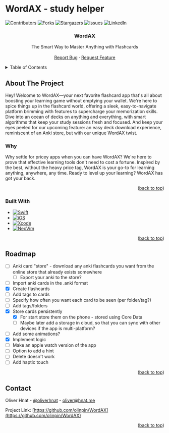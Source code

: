 # WordAX - study helper

[![Contributors][contributors-shield]][contributors-url]
[![Forks][forks-shield]][forks-url]
[![Stargazers][stars-shield]][stars-url]
[![Issues][issues-shield]][issues-url]
[![LinkedIn][linkedin-shield]][linkedin-url]

<h3 align="center">WordAX</h3>

  <p align="center">
    The Smart Way to Master Anything with Flashcards
    <br />
    <br />
    <a href="https://github.com/olinpin/WordAX/issues/new?labels=bug&template=bug-report---.md">Report Bug</a>
    ·
    <a href="https://github.com/olinpin/WordAX/issues/new?labels=enhancement&template=feature-request---.md">Request Feature</a>
  </p>
</div>


<!-- TABLE OF CONTENTS -->
<details>
  <summary>Table of Contents</summary>
  <ol>
    <li>
      <a href="#about-the-project">About The Project</a>
      <ul>
        <li><a href="#built-with">Built With</a></li>
      </ul>
    </li>
    <li><a href="#roadmap">Roadmap</a></li>
    <li><a href="#contact">Contact</a></li>
  </ol>
</details>

## About The Project
Hey! Welcome to WordAX—your next favorite flashcard app that's all about boosting your learning game without emptying your wallet. We're here to spice things up in the flashcard world, offering a sleek, easy-to-navigate platform brimming with features to supercharge your memorization skills. Dive into an ocean of decks on anything and everything, with smart algorithms that keep your study sessions fresh and focused. And keep your eyes peeled for our upcoming feature: an easy deck download experience, reminiscent of an Anki store, but with our unique WordAX twist.

### Why
Why settle for pricey apps when you can have WordAX? We're here to prove that effective learning tools don't need to cost a fortune. Inspired by the best, without the heavy price tag, WordAX is your go-to for learning anything, anywhere, any time. Ready to level up your learning? WordAX has got your back.



<p align="right">(<a href="#readme-top">back to top</a>)</p>


### Built With
* [![Swift][Swift]][Swift-url]
* [![iOS][iOS]][iOS-url]
* [![Xcode][Xcode]][Xcode-url]
* [![NeoVim][NeoVim]][NeoVim-url]

<p align="right">(<a href="#readme-top">back to top</a>)</p>


## Roadmap
- [ ] Anki card "store" - download any anki flashcards you want from the online store that already exists somewhere
    - [ ] Export your anki to the store?
- [ ] Import anki cards in the .anki format
- [x] Create flashcards
- [ ] Add tags to cards
- [ ] Specify how often you want each card to be seen (per folder/tag?)
- [ ] Add tags/folders
- [x] Store cards persistently
	- [x] For start store them on the phone - stored using Core Data
	- [ ] Maybe later add a storage in cloud, so that you can sync with other devices if the app is multi-platform?
- [ ] Add some animations?
- [x] Implement logic
- [ ] Make an apple watch version of the app
- [ ] Option to add a hint
- [ ] Delete doesn't work
- [ ] Add haptic touch

<p align="right">(<a href="#readme-top">back to top</a>)</p>


## Contact

Oliver Hnat - [@oliverhnat](https://twitter.com/oliverhnat) - oliver@hnat.me

Project Link: [https://github.com/olinpin/WordAX](https://github.com/olinpin/WordAX)

<p align="right">(<a href="#readme-top">back to top</a>)</p>

<!-- MARKDOWN LINKS -->
[contributors-shield]: https://img.shields.io/github/contributors/olinpin/WordAX.svg?style=for-the-badge
[contributors-url]: https://github.com/olinpin/WordAX/graphs/contributors
[forks-shield]: https://img.shields.io/github/forks/olinpin/WordAX.svg?style=for-the-badge
[forks-url]: https://github.com/olinpin/WordAX/network/members
[stars-shield]: https://img.shields.io/github/stars/olinpin/WordAX.svg?style=for-the-badge
[stars-url]: https://github.com/olinpin/WordAX/stargazers
[issues-shield]: https://img.shields.io/github/issues/olinpin/WordAX.svg?style=for-the-badge
[issues-url]: https://github.com/olinpin/WordAX/issues
[linkedin-shield]: https://img.shields.io/badge/-LinkedIn-black.svg?style=for-the-badge&logo=linkedin&colorB=555
[linkedin-url]: https://linkedin.com/in/oliver-hnat-71ab9a1b3/
[Swift]: https://img.shields.io/badge/swift-F54A2A?style=for-the-badge&logo=swift&logoColor=white
[Swift-url]: https://www.swift.org/
[iOS]: https://img.shields.io/badge/iOS-000000?style=for-the-badge&logo=ios&logoColor=white
[iOS-url]: https://www.apple.com/ios
[xCode]: https://img.shields.io/badge/Xcode-007ACC?style=for-the-badge&logo=Xcode&logoColor=white
[xCode-url]: https://developer.apple.com/xcode/
[NeoVim]: https://img.shields.io/badge/NeoVim-%2357A143.svg?&style=for-the-badge&logo=neovim&logoColor=white
[NeoVim-url]: https://neovim.io/
